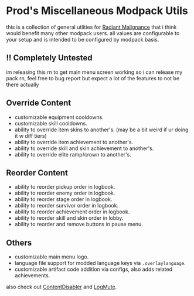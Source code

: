 # Prod's Miscellaneous Modpack Utils
this is a collection of general utlities for [Radiant Malignance](https://thunderstore.io/package/prodzpod/Radiant_Malignance/) that i think would benefit many other modpack users. all values are configurable to your setup and is intended to be configured by modpack basis.

## !! Completely Untested
im releasing this rn to get main menu screen working so i can release my pack rn, feel free to bug report but expect a lot of the features to not be there actually

## Override Content
* customizable equipment cooldowns.
* customizable skill cooldowns.
* ability to override item skins to another's. (may be a bit weird if ur doing it w diff tiers)
* ability to override item achievement to another's.
* ability to override skill and skin achievement to another's.
* ability to override elite ramp/crown to another's.

## Reorder Content
* ability to reorder pickup order in logbook.
* ability to reorder enemy order in logbook.
* ability to reorder stage order in logbook.
* ability to reorder survivor order in logbook.
* ability to reorder achievement order in logbook.
* ability to reorder skill and skin order in lobby.
* ability to reorder and remove buttons in pause menu.

## Others
* customizable main menu logo.
* language file support for modded language keys via `.overlaylanguage`.
* customizable artifact code addition via configs, also adds related achievements.

also check out [ContentDisabler](https://thunderstore.io/package/William758/ContentDisabler/) and [LogMute](https://thunderstore.io/package/score/LogMute/).
